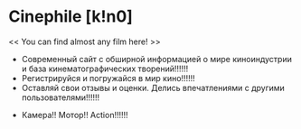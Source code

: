   # Сinephile [k!n0]
<< You can find almost any film here! >>

- Современный сайт с обширной информацией о мире киноиндустрии и база кинематографических творений!!!!!!
- Регистрируйся и погружайся в мир кино!!!!!!
- Оставляй свои отзывы и оценки. Делись впечатлениями с другими пользователями!!!!!!

* Камера!! Мотор!! Action!!!!!!
